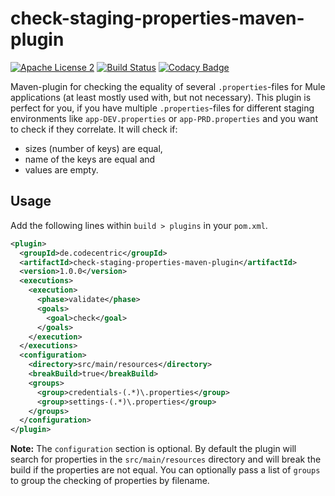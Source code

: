 # check-staging-properties-maven-plugin
<a href="https://www.apache.org/licenses/LICENSE-2.0.txt"><img src="https://camo.githubusercontent.com/5897a599003da6eaeea8955598349abe548600ae/68747470733a2f2f696d672e736869656c64732e696f2f62616467652f6c6963656e73652d415346322d626c75652e737667" alt="Apache License 2" data-canonical-src="https://img.shields.io/badge/license-ASF2-blue.svg" style="max-width:100%;"></a>
<a href="https://travis-ci.org/codecentric/spring-boot-admin"><img src="https://camo.githubusercontent.com/79d4e0f1b30a87b9c5d4397a325f76bce1bc00c2/68747470733a2f2f7472617669732d63692e6f72672f636f646563656e747269632f737072696e672d626f6f742d61646d696e2e7376673f6272616e63683d6d6173746572" alt="Build Status" data-canonical-src="https://travis-ci.org/codecentric/spring-boot-admin.svg?branch=master" style="max-width:100%;"></a>
<a href="https://www.codacy.com/app/britter/check-staging-properties-maven-plugin"><img src="https://camo.githubusercontent.com/4a417d5e767212793ec8592cbfe0c86558b2d23a/68747470733a2f2f6170692e636f646163792e636f6d2f70726f6a6563742f62616467652f67726164652f3866643762616336656461633431376138343531333837323836666536393137" alt="Codacy Badge" data-canonical-src="https://api.codacy.com/project/badge/grade/8fd7bac6edac417a8451387286fe6917" style="max-width:100%;"></a>

Maven-plugin for checking the equality of several `.properties`-files for Mule applications (at least mostly used with, but not necessary). This plugin is perfect for you, if you have multiple `.properties`-files for different staging environments like `app-DEV.properties` or `app-PRD.properties` and you want to check if they correlate. It will check if:

- sizes (number of keys) are equal,
- name of the keys are equal and
- values are empty.

## Usage

Add the following lines within `build > plugins` in your `pom.xml`.

```xml
<plugin>
  <groupId>de.codecentric</groupId>
  <artifactId>check-staging-properties-maven-plugin</artifactId>
  <version>1.0.0</version>
  <executions>
    <execution>
      <phase>validate</phase>
      <goals>
        <goal>check</goal>
      </goals>
    </execution>
  </executions>
  <configuration>
    <directory>src/main/resources</directory>
    <breakBuild>true</breakBuild>
    <groups>
      <group>credentials-(.*)\.properties</group>
      <group>settings-(.*)\.properties</group>
    </groups>
  </configuration>
</plugin>
```

**Note:** The `configuration` section is optional. By default the plugin will search for properties in the `src/main/resources` directory and will break the build if the properties are not equal. You can optionally pass a list of `groups` to group the checking of properties by filename.
